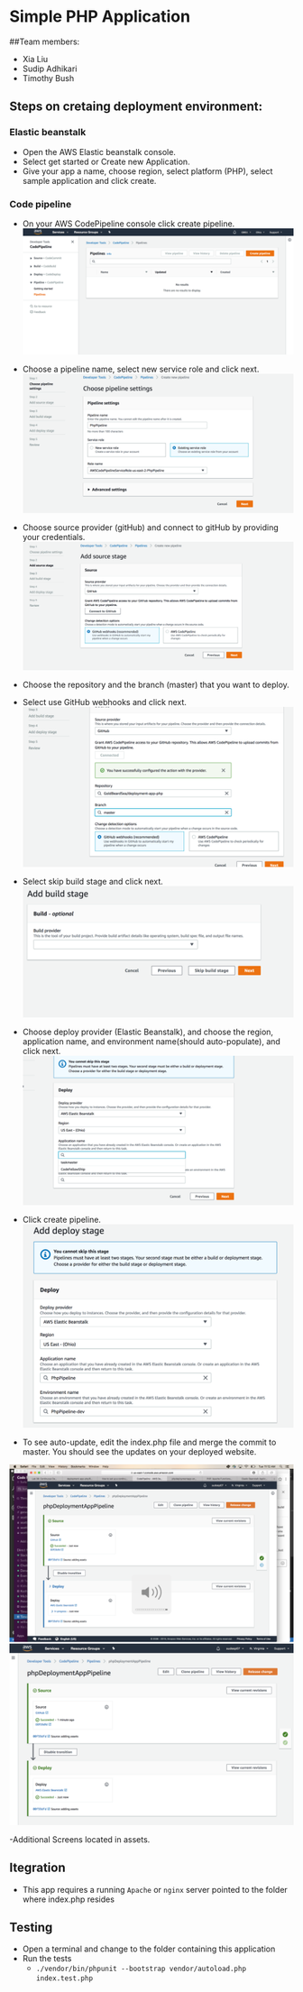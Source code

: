 # Simple PHP Application

##Team members:
- Xia Liu
- Sudip Adhikari
- Timothy Bush

## Steps on cretaing deployment environment:

### Elastic beanstalk
- Open the AWS Elastic beanstalk console.
- Select get started or Create new Application.
- Give your app a name, choose region, select platform (PHP), select sample application and click create.

### Code pipeline
- On your AWS CodePipeline console click create pipeline.
![Screen Screen](https://raw.githubusercontent.com/sadhikari07/deployment-app-php/master/assets/ScreenOne.png) 
- Choose a pipeline name, select new service role and click next.
![Screen Screen](https://raw.githubusercontent.com/sadhikari07/deployment-app-php/master/assets/ScreenTwo.png)
- Choose source provider (gitHub) and connect to gitHub by providing your credentials.
![Screen Screen](https://raw.githubusercontent.com/sadhikari07/deployment-app-php/master/assets/ScreenThree.png)
- Choose the repository and the branch (master) that you want to deploy.
- Select use GitHub webhooks and click next.
![Screen Screen](https://raw.githubusercontent.com/sadhikari07/deployment-app-php/master/assets/ScreenFour.png)
- Select skip build stage and click next.
![Screen Screen](https://raw.githubusercontent.com/sadhikari07/deployment-app-php/master/assets/ScreenFive.png)
- Choose deploy provider (Elastic Beanstalk), and choose the region, application name, and environment name(should auto-populate), and click next.
![Screen Screen](https://raw.githubusercontent.com/sadhikari07/deployment-app-php/master/assets/ScreenSix.png)
- Click create pipeline.
![Screen Screen](https://raw.githubusercontent.com/sadhikari07/deployment-app-php/master/assets/ScreenEight.png)



- To see auto-update, edit the index.php file and merge the commit to master. You should see the updates on your deployed website.

![Screen Screen](https://raw.githubusercontent.com/sadhikari07/deployment-app-php/master/assets/Screen15.png)
![Screen Screen](https://raw.githubusercontent.com/sadhikari07/deployment-app-php/master/assets/Screen16.png)


-Additional Screens located in assets. 


## Itegration 
- This app requires a running `Apache` or `nginx` server pointed to the folder where index.php resides

## Testing
- Open a terminal and change to the folder containing this application
- Run the tests
  - `./vendor/bin/phpunit --bootstrap vendor/autoload.php index.test.php`
